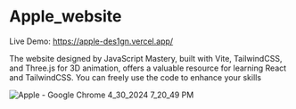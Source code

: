 # Apple_website

Live Demo: https://apple-des1gn.vercel.app/

The website designed by JavaScript Mastery, built with Vite, TailwindCSS, and Three.js for 3D animation, offers a valuable resource for learning React and TailwindCSS. You can freely use the code to enhance your skills

![Apple - Google Chrome 4_30_2024 7_20_49 PM](https://github.com/akmweb/Apple_website/assets/150655160/a7052383-4b5c-4a3b-9530-660d051143fc)
